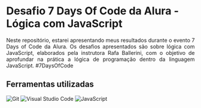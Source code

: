 # Desafio 7 Days Of Code da Alura - Lógica com JavaScript

<p align='justify'>Neste repositório, estarei apresentando meus resultados durante o evento 7 Days of Code da Alura. Os desafios apresentados são sobre lógica com JavaScript,
  elaborados pela instrutora Rafa Ballerini, com o objetivo de aprofundar na prática a lógica de programação dentro da linguagem JavaScript. #7DaysOfCode
</p>

## Ferramentas utilizadas
![Git](https://img.shields.io/badge/Git-black?style=for-the-badge&logo=git&logoColor=orange)
![Visual Studio Code](https://img.shields.io/badge/Visual%20Studio%20Code-blue?style=for-the-badge&logo=visual%20studio%20code&logoColor=white)
![JavaScript](https://img.shields.io/badge/JavaScript-yellow?style=for-the-badge&logo=javascript&logoColor=black)
